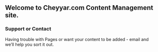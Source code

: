 ## Welcome to Cheyyar.com Content Management site.

 
 
### Support or Contact

Having trouble with Pages or want your content to be added - email  and we’ll help you sort it out.
